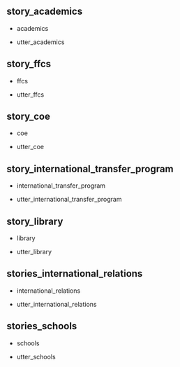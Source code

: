 ## story_academics
* academics
 - utter_academics
 


## story_ffcs
* ffcs
 - utter_ffcs
 

## story_coe
* coe
- utter_coe

## story_international_transfer_program
* international_transfer_program
- utter_international_transfer_program


## story_library
* library
- utter_library

## stories_international_relations
* international_relations
- utter_international_relations

## stories_schools
* schools
- utter_schools